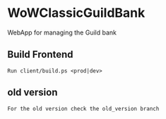 # WoWClassicGuildBank
WebApp for managing the Guild bank

## Build Frontend
    Run client/build.ps <prod|dev>

## old version
    For the old version check the old_version branch